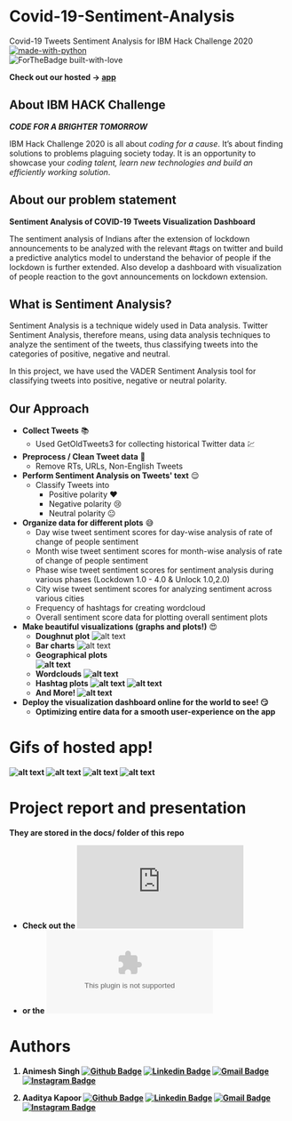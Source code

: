 # Covid-19-Sentiment-Analysis

<span>Covid-19 Tweets Sentiment Analysis for IBM Hack Challenge 2020 </span><br>
[![made-with-python](https://img.shields.io/badge/Made%20with-Python-1f425f.svg)](https://www.python.org/)<br>
![ForTheBadge built-with-love](http://ForTheBadge.com/images/badges/built-with-love.svg)
<br>

<b>Check out our hosted -> [app](https://covid-19-ibm.herokuapp.com/) </b> 

## About IBM HACK Challenge 
<i><b> CODE FOR A BRIGHTER TOMORROW </b></i>

IBM Hack Challenge 2020 is all about <i>coding for a cause</i>. It’s about finding solutions to problems plaguing society today. 
It is an opportunity to showcase your <i>coding talent, learn new technologies and build an efficiently working solution</i>.

## About our problem statement
<b>Sentiment Analysis of COVID-19 Tweets Visualization Dashboard</b>

The sentiment analysis of Indians after the extension of lockdown announcements to be analyzed with the relevant #tags on twitter and build a 
predictive analytics model to understand the behavior of people if the lockdown is further extended. Also develop a dashboard with visualization
of people reaction to the govt announcements on lockdown extension.

## What is Sentiment Analysis?

Sentiment Analysis is a technique widely used in Data analysis. Twitter Sentiment Analysis, therefore means, using data analysis techniques
to analyze the sentiment of the tweets, thus classifying tweets into the categories of positive, negative and neutral.

In this project, we have used the VADER Sentiment Analysis tool for classifying tweets into positive, negative or neutral polarity.

## Our Approach

- <b>Collect Tweets</b> :books:
  - Used GetOldTweets3 for collecting historical Twitter data :chart:
- <b>Preprocess / Clean Tweet data</b> :broom:
  - Remove RTs, URLs, Non-English Tweets
- <b>Perform Sentiment Analysis on Tweets' text</b> :relieved:
  - Classify Tweets into
    - Positive polarity :heart:
    - Negative polarity :cry:
    - Neutral polarity :neutral_face:
- <b>Organize data for different plots</b> :sweat_smile:
  - Day wise tweet sentiment scores for day-wise analysis of rate of change of people sentiment 
  - Month wise tweet sentiment scores for month-wise analysis of rate of change of people sentiment 
  - Phase wise tweet sentiment scores for sentiment analysis during various phases (Lockdown 1.0 - 4.0 & Unlock 1.0,2.0)
  - City wise tweet sentiment scores for analyzing sentiment across various cities
  - Frequency of hashtags for creating wordcloud
  - Overall sentiment score data for plotting overall sentiment plots
- <b>Make beautiful visualizations (graphs and plots!)</b> :heart_eyes:
  - <b>Doughnut plot</b>
  ![alt text](https://github.com/SmartPracticeschool/SBSPS-Challenge-3912-Sentiment-Analysis-of-Covid-19-Tweets-Visualization-Dashboard/blob/master/Screenshots/doughnut.png)
  - <b>Bar charts</b>
  ![alt text](https://github.com/SmartPracticeschool/SBSPS-Challenge-3912-Sentiment-Analysis-of-Covid-19-Tweets-Visualization-Dashboard/blob/master/Screenshots/monthly.png)
  - <b>Geographical plots</br>
  ![alt text](https://github.com/SmartPracticeschool/SBSPS-Challenge-3912-Sentiment-Analysis-of-Covid-19-Tweets-Visualization-Dashboard/blob/master/Screenshots/geo.png)
  - <b>Wordclouds</b>
  ![alt text](https://github.com/SmartPracticeschool/SBSPS-Challenge-3912-Sentiment-Analysis-of-Covid-19-Tweets-Visualization-Dashboard/blob/master/Screenshots/wordcloud.png)
  - <b>Hashtag plots</b>
  ![alt text](https://github.com/SmartPracticeschool/SBSPS-Challenge-3912-Sentiment-Analysis-of-Covid-19-Tweets-Visualization-Dashboard/blob/master/Screenshots/more_popular.png)
  ![alt text](https://github.com/SmartPracticeschool/SBSPS-Challenge-3912-Sentiment-Analysis-of-Covid-19-Tweets-Visualization-Dashboard/blob/master/Screenshots/less_popular.png)
  - <b>And More!</b>
  ![alt text](https://github.com/SmartPracticeschool/SBSPS-Challenge-3912-Sentiment-Analysis-of-Covid-19-Tweets-Visualization-Dashboard/blob/master/Screenshots/daily.png)
- <b>Deploy the visualization dashboard online for the world to see!</b> :smirk:
  - Optimizing entire data for a smooth user-experience on the app
  
# Gifs of hosted app!
![alt text](https://github.com/SmartPracticeschool/SBSPS-Challenge-3912-Sentiment-Analysis-of-Covid-19-Tweets-Visualization-Dashboard/blob/master/gifs/1.gif)
![alt text](https://github.com/SmartPracticeschool/SBSPS-Challenge-3912-Sentiment-Analysis-of-Covid-19-Tweets-Visualization-Dashboard//blob/master/gifs/2.gif)
![alt text](https://github.com/SmartPracticeschool/SBSPS-Challenge-3912-Sentiment-Analysis-of-Covid-19-Tweets-Visualization-Dashboard//blob/master/gifs/3.gif)
![alt text](https://github.com/SmartPracticeschool/SBSPS-Challenge-3912-Sentiment-Analysis-of-Covid-19-Tweets-Visualization-Dashboard//blob/master/gifs/4.gif)


# Project report and presentation
They are stored in the docs/ folder of this repo <br>
- Check out the ![Report!](https://github.com/SmartPracticeschool/SBSPS-Challenge-3912-Sentiment-Analysis-of-Covid-19-Tweets-Visualization-Dashboard/blob/master/docs/FINAL%20PROJECT%20REPORT.pdf)
- or the ![Presentation!](https://github.com/SmartPracticeschool/SBSPS-Challenge-3912-Sentiment-Analysis-of-Covid-19-Tweets-Visualization-Dashboard/blob/master/docs/IBM_Hack_Challenge_2020_PPT.pptx)


# Authors
1. <b>Animesh Singh</b>
[![Github Badge](https://img.shields.io/badge/-Github-000?style=flat-square&logo=Github&logoColor=white&link=https://github.com/aadityakapoor06)](https://github.com/aadityakapoor06)
[![Linkedin Badge](https://img.shields.io/badge/-LinkedIn-blue?style=flat-square&logo=Linkedin&logoColor=white&link=https://www.linkedin.com/in/aadityakapoor06/)](https://www.linkedin.com/in/aadityakapoor06/)
[![Gmail Badge](https://img.shields.io/badge/-Gmail-c14438?style=flat-square&logo=Gmail&logoColor=white&link=mailto:aaditya.kapoor06@gmail.com)](mailto:aaditya.kapoor06@gmail.com)
[![Instagram Badge](https://img.shields.io/badge/-Instagram-C13584?style=flat-square&labelColor=C13584&logo=instagram&logoColor=white&link=https://www.instagram.com/animesh.singh42/)](https://www.instagram.com/animesh.singh42/)

2. <b>Aaditya Kapoor</b>
[![Github Badge](https://img.shields.io/badge/-Github-000?style=flat-square&logo=Github&logoColor=white&link=https://github.com/blues1998)](https://github.com/blues1998)
[![Linkedin Badge](https://img.shields.io/badge/-LinkedIn-blue?style=flat-square&logo=Linkedin&logoColor=white&link=https://www.linkedin.com/in/animesh-singh-profile/)](https://www.linkedin.com/in/animesh-singh-profile/)
[![Gmail Badge](https://img.shields.io/badge/-Gmail-c14438?style=flat-square&logo=Gmail&logoColor=white&link=mailto:animesh98388@gmail.com)](mailto:animesh98388@gmail.com)
[![Instagram Badge](https://img.shields.io/badge/-Instagram-C13584?style=flat-square&labelColor=C13584&logo=instagram&logoColor=white&link=https://www.instagram.com/aaditya0616/)](https://www.instagram.com/aaditya0616/)
